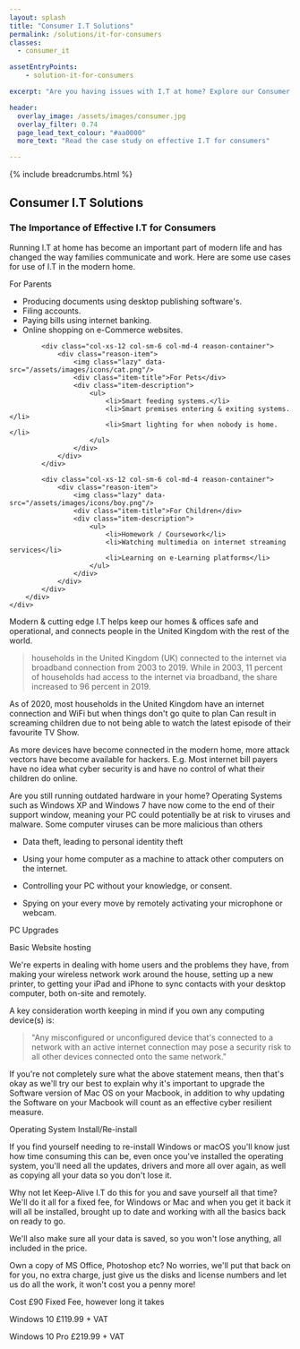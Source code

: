 ```yaml
---
layout: splash
title: "Consumer I.T Solutions"
permalink: /solutions/it-for-consumers
classes:
  - consumer_it

assetEntryPoints:
    - solution-it-for-consumers

excerpt: "Are you having issues with I.T at home? Explore our Consumer I.T Solutions to see how Keep-Alive I.T is able to help."

header:
  overlay_image: /assets/images/consumer.jpg
  overlay_filter: 0.74
  page_lead_text_colour: "#aa0000"
  more_text: "Read the case study on effective I.T for consumers"

---
```



{% include breadcrumbs.html %}

## Consumer I.T Solutions

### The Importance of Effective I.T for Consumers
Running I.T at home has become an important part of modern life and has changed the way families communicate and work.
Here are some use cases for use of I.T in the modern home.

<section>
    <div class="container">
        <div class="row">
            <div class="col-xs-12 col-sm-6 col-md-4 reason-container">
                <div class="reason-item">
                    <img class="lazy" data-src="/assets/images/icons/family.png"/>
                    <div class="item-title">For Parents</div>
                    <div class="item-description">
                        <ul>
                            <li>Producing documents using desktop publishing software's.</li>        
                            <li>Filing accounts.</li>
                            <li>Paying bills using internet banking.</li>
                            <li>Online shopping on e-Commerce websites.</li>
                        </ul>
                    </div>
                </div>
            </div>
    
            <div class="col-xs-12 col-sm-6 col-md-4 reason-container">
                <div class="reason-item">
                    <img class="lazy" data-src="/assets/images/icons/cat.png"/>
                    <div class="item-title">For Pets</div>
                    <div class="item-description">
                        <ul>        
                            <li>Smart feeding systems.</li>
                            <li>Smart premises entering & exiting systems.</li>
                            <li>Smart lighting for when nobody is home.</li>
                        </ul>
                    </div>
                </div>
            </div>
    
            <div class="col-xs-12 col-sm-6 col-md-4 reason-container">
                <div class="reason-item">
                    <img class="lazy" data-src="/assets/images/icons/boy.png"/>
                    <div class="item-title">For Children</div>
                    <div class="item-description">
                        <ul>        
                            <li>Homework / Coursework</li>
                            <li>Watching multimedia on internet streaming services</li>
                            <li>Learning on e-Learning platforms</li>
                        </ul>
                    </div>
                </div>
            </div>
        </div>
    </div>
</section>

Modern & cutting edge I.T helps keep our homes & offices safe and operational, and connects people in the United Kingdom with the rest of the world.

> households in the United Kingdom (UK) connected to the internet via broadband connection from 2003 to 2019. While in 2003, 11 percent of households had access to the internet via broadband, the share increased to 96 percent in 2019.

As of 2020, most households in the United Kingdom have an internet connection and WiFi but when things don't go quite to plan
Can result in screaming children due to not being able to watch the latest episode of their favourite TV Show.

As more devices have become connected in the modern home, more attack vectors have become available for hackers. E.g. Most internet bill payers have no idea what cyber security is and have no control of what their children do online.
    
    
<div class="divider div-transparent div-arrow-down"></div>




Are you still running outdated hardware in your home?
Operating Systems such as Windows XP and Windows 7 have now come to the end of their support window, meaning your PC could potentially be at risk to viruses and malware. Some computer viruses can be more malicious than others
- Data theft, leading to personal identity theft
- Using your home computer as a machine to attack other computers on the internet.

- Controlling your PC without your knowledge, or consent.
- Spying on your every move by remotely activating your microphone or webcam.

PC Upgrades

Basic Website hosting

We're experts in dealing with home users and the problems they have, from making your wireless network work around the house, setting up a new printer, to getting your iPad and iPhone to sync contacts with your desktop computer, both on-site and remotely.

A key consideration worth keeping in mind if you own any computing device(s) is:
> "Any misconfigured or unconfigured device that's connected to a network with an active internet connection may pose a security risk to all other devices connected onto the same network."

If you're not completely sure what the above statement means, then that's okay as we'll try our best to explain why it's important to upgrade the Software version of Mac OS on your Macbook, in addition to why updating the Software on your Macbook will count as an effective cyber resilient measure.



Operating System Install/Re-install

If you find yourself needing to re-install Windows or macOS you'll know just how time consuming this can be, even once you've installed the operating system, you'll need all the updates, drivers and more all over again, as well as copying all your data so you don't lose it.

Why not let Keep-Alive I.T do this for you and save yourself all that time?  We'll do it all for a fixed fee, for Windows or Mac and when you get it back it will all be installed, brought up to date and working with all the basics back on ready to go.

We'll also make sure all your data is saved, so you won't lose anything, all included in the price.

Own a copy of MS Office, Photoshop etc?  No worries, we'll put that back on for you, no extra charge, just give us the disks and license numbers and let us do all the work, it won't cost you a penny more!


Cost
£90 Fixed Fee, however long it takes

Windows 10
£119.99 + VAT


Windows 10 Pro
£219.99 + VAT